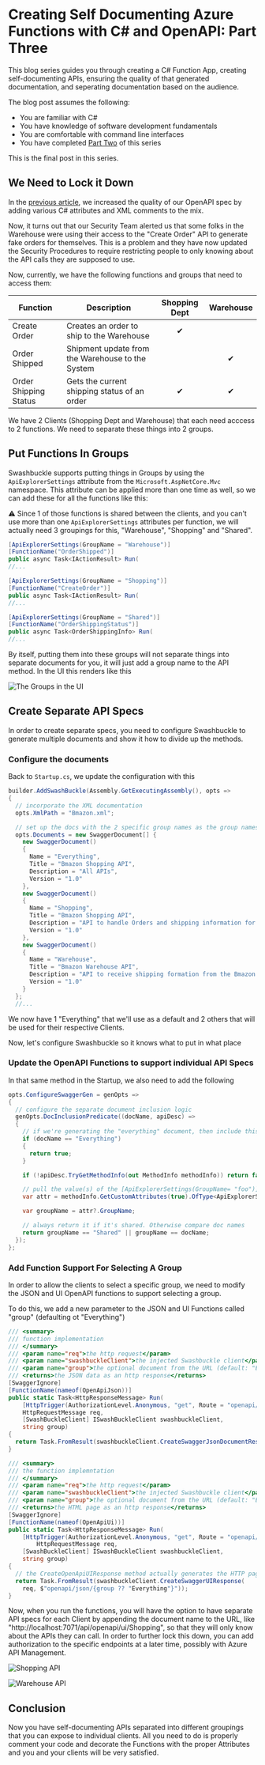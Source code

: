 # Creating Self Documenting Azure Functions with C# and OpenAPI: Part Three

This blog series guides you through creating a C# Function App, creating self-documenting APIs, ensuring the quality of that generated documentation, and seperating documentation based on the audience.

The blog post assumes the following:

- You are familiar with C#
- You have knowledge of software development fundamentals
- You are comfortable with command line interfaces
- You have completed [Part Two](./Article%202.md) of this series

This is the final post in this series.

## We Need to Lock it Down

In the [previous article](./Article%202.md), we increased the quality of our OpenAPI spec by adding various C# attributes and XML comments to the mix.

Now, it turns out that our Security Team alerted us that some folks in the Warehouse were using their access to the "Create Order" API to generate fake orders for themselves. This is a problem and they have now updated the Security Procedures to require restricting people to only knowing about the API calls they are supposed to use.

Now, currently, we have the following functions and groups that need to access them:

| Function              | Description                                      | Shopping Dept | Warehouse |
| --------------------- | ------------------------------------------------ | :-----------: | :-------: |
| Create Order          | Creates an order to ship to the Warehouse        |       ✔       |           |
| Order Shipped         | Shipment update from the Warehouse to the System |               |     ✔     |
| Order Shipping Status | Gets the current shipping status of an order     |       ✔       |     ✔     |

We have 2 Clients (Shopping Dept and Warehouse) that each need acccess to 2 functions.
We need to separate these things into 2 groups.

## Put Functions In Groups

Swashbuckle supports putting things in Groups by using the `ApiExplorerSettings` attribute from the `Microsoft.AspNetCore.Mvc` namespace. This attribute can be applied more than one time as well, so we can add these for all the functions like this:

⚠ Since 1 of those functions is shared between the clients, and you can't use more than one `ApiExplorerSettings` attributes per function, we will actually need 3 groupings for this, "Warehouse", "Shopping" and "Shared".

```csharp
[ApiExplorerSettings(GroupName = "Warehouse")]
[FunctionName("OrderShipped")]
public async Task<IActionResult> Run(
//...

[ApiExplorerSettings(GroupName = "Shopping")]
[FunctionName("CreateOrder")]
public async Task<IActionResult> Run(
//...

[ApiExplorerSettings(GroupName = "Shared")]
[FunctionName("OrderShippingStatus")]
public async Task<OrderShippingInfo> Run(
//...
```

By itself, putting them into these groups will not separate things into separate documents for you, it will just add a group name to the API method. In the UI this renders like this

![The Groups in the UI](images/Groups.png)

## Create Separate API Specs

In order to create separate specs, you need to configure Swashbuckle to generate multiple documents and show it how to divide up the methods.

### Configure the documents

Back to `Startup.cs`, we update the configuration with this

```csharp
builder.AddSwashBuckle(Assembly.GetExecutingAssembly(), opts =>
{
  // incorporate the XML documentation
  opts.XmlPath = "Bmazon.xml";

  // set up the docs with the 2 specific group names as the group names used in the code
  opts.Documents = new SwaggerDocument[] {
    new SwaggerDocument()
    {
      Name = "Everything",
      Title = "Bmazon Shopping API",
      Description = "All APIs",
      Version = "1.0"
    },
    new SwaggerDocument()
    {
      Name = "Shopping",
      Title = "Bmazon Shopping API",
      Description = "API to handle Orders and shipping information for the Shopping Department",
      Version = "1.0"
    },
    new SwaggerDocument()
    {
      Name = "Warehouse",
      Title = "Bmazon Warehouse API",
      Description = "API to receive shipping formation from the Bmazon Warehouse",
      Version = "1.0"
    }
  };
  //...
```

We now have 1 "Everything" that we'll use as a default and 2 others that will be used for their respective Clients.

Now, let's configure Swashbuckle so it knows what to put in what place

### Update the OpenAPI Functions to support individual API Specs

In that same method in the Startup, we also need to add the following

```csharp
opts.ConfigureSwaggerGen = genOpts =>
{
  // configure the separate document inclusion logic
  genOpts.DocInclusionPredicate((docName, apiDesc) =>
  {
    // if we're generating the "everything" document, then include this method
    if (docName == "Everything")
    {
      return true;
    }

    if (!apiDesc.TryGetMethodInfo(out MethodInfo methodInfo)) return false;

    // pull the value(s) of the [ApiExplorerSettings(GroupName= "foo")] attribute
    var attr = methodInfo.GetCustomAttributes(true).OfType<ApiExplorerSettingsAttribute>().FirstOrDefault();

    var groupName = attr?.GroupName;

    // always return it if it's shared. Otherwise compare doc names
    return groupName == "Shared" || groupName == docName;
  });
};
```

### Add Function Support For Selecting A Group

In order to allow the clients to select a specific group, we need to modify the JSON and UI OpenAPI functions to support
selecting a group.

To do this, we add a new parameter to the JSON and UI Functions called "group" (defaulting ot "Everything")

```csharp
/// <summary>
/// function implementation
/// </summary>
/// <param name="req">the http request</param>
/// <param name="swashbuckleClient">the injected Swashbuckle client</param>
/// <param name="group">the optional document from the URL (default: "Everything"</param>
/// <returns>the JSON data as an http response</returns>
[SwaggerIgnore]
[FunctionName(nameof(OpenApiJson))]
public static Task<HttpResponseMessage> Run(
    [HttpTrigger(AuthorizationLevel.Anonymous, "get", Route = "openapi/json/{group?}")]
    HttpRequestMessage req,
    [SwashBuckleClient] ISwashBuckleClient swashbuckleClient,
    string group)
{
  return Task.FromResult(swashbuckleClient.CreateSwaggerJsonDocumentResponse(req, group ?? "Everything"));
}

/// <summary>
/// the function implemntation
/// </summary>
/// <param name="req">the http request</param>
/// <param name="swashbuckleClient">the injected Swashbuckle client</param>
/// <param name="group">the optional document from the URL (default: "Everything")</param>
/// <returns>the HTML page as an http response</returns>
[SwaggerIgnore]
[FunctionName(nameof(OpenApiUi))]
public static Task<HttpResponseMessage> Run(
    [HttpTrigger(AuthorizationLevel.Anonymous, "get", Route = "openapi/ui/{group?}")]
        HttpRequestMessage req,
    [SwashBuckleClient] ISwashBuckleClient swashbuckleClient,
    string group)
{
  // the CreateOpenApiUIResponse method actually generates the HTTP page from the JSON Function results
  return Task.FromResult(swashbuckleClient.CreateSwaggerUIResponse(
    req, $"openapi/json/{group ?? "Everything"}"));
}
```

Now, when you run the functions, you will have the option to have separate API specs for each Client by appending the document name to the URL, like "http://localhost:7071/api/openapi/ui/Shopping", so that they will only know about the APIs they can call. In order to further lock this down, you can add authorization to the specific endpoints at a later time, possibly with Azure API Management.

![Shopping API](images/ShoppingAPI.png)

![Warehouse API](images/WarehouseAPI.png)

## Conclusion

Now you have self-documenting APIs separated into different groupings that you can expose to individual clients.
All you need to do is properly comment your code and decorate the Functions with the proper Attributes and you and
your clients will be very satisfied.
